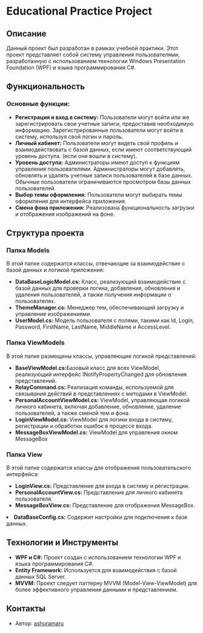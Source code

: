 <body>
    <h1>Educational Practice Project</h1>
    <h2>Описание</h2>
    <p>Данный проект был разработан в рамках учебной практики. Этот проект представляет собой систему управления пользователями, разработанную с использованием технологии Windows Presentation Foundation (WPF) и языка программирования C#.</p>
    <h2>Функциональность</h2>
    <h3>Основные функции:</h3>
    <ul>
        <li><b>Регистрация и вход в систему:</b> Пользователи могут войти или же зарегистрировать свои учетные записи, предоставив необходимую информацию. Зарегистрированные пользователи могут войти в систему, используя свой логин и пароль.</li>
        <li><strong>Личный кабинет:</strong> Пользователи могут видеть свой профиль и взаимодействовать с базой данных, если имеют соответствующий уровень доступа. (если они вошли в систему).</li>
        <li><strong>Уровень доступа:</strong> Администраторы имеют доступ к функциям управления пользователями. Администраторы могут добавлять, обновлять и удалять учетные записи пользователей в базе данных. Обычные пользователи ограничиваются просмотром базы данных пользователей.</li>
        <li><strong>Выбор темы оформления:</strong> Пользователи могут выбирать темы оформления для интерфейса приложения.</li>
        <li><strong>Смена фона приложения:</strong> Реализована функциональность загрузки и отображения изображений на фоне.</li>
    </ul> 
  <h2>Структура проекта</h2>
  <h3>Папка Models</h3>
   <p>В этой папке содержатся классы, отвечающие за взаимодействие с базой данных и логикой приложения:</p>
   <ul>
        <li><strong>DataBaseLogicModel.cs:</strong> Класс, реализующий взаимодействие с базой данных для проверки логина, добавления, обновления и удаления пользователей, а также получения информации о пользователях.</li>
        <li><strong>ThemeManager.cs:</strong> Менеджер тем, обеспечивающий загрузку и управление изображениями.</li>
        <li><strong>UserModel.cs:</strong> Модель пользователя с полями, такими как Id, Login, Password, FirstName, LastName, MiddleName и AccessLevel.</li>
    </ul> 
      <h3>Папка ViewModels</h3>
       <p>В этой папке размещены классы, управляющие логикой представлений:</p>
   <ul>
        <li><strong>BaseViewModel.cs:</strong>Базовый класс для всех ViewModel, реализующий интерфейс INotifyPropertyChanged для обновления представлений.</li>
        <li><strong>RelayCommand.cs:</strong> Реализация команды, используемой для связывания действий в представлениях с методами в ViewModel.</li>
        <li><strong>PersonalAccountViewModel.cs:</strong> ViewModel, управляющая логикой личного кабинета, включая добавление, обновление, удаление пользователей, а также сменой тем и фона.</li>
        <li><strong>LoginViewModel.cs: </strong>ViewModel для логики входа в систему, регистрации и обработки ошибок в процессе входа.</li>
        <li><strong>MessageBoxViewModel.cs:</strong> ViewModel для управления окном MessageBox</li>
    </ul> 
    <h3>Папка View</h3>
       <p>В этой папке содержатся классы для отображения пользовательского интерфейса:</p>
   <ul>
        <li><strong>LoginView.cs:</strong> Представление для входа в систему и регистрации.</li>
        <li><strong>PersonalAccountView.cs:</strong> Представление для личного кабинета пользователя.</li>
        <li><strong>MessageBoxView.cs:</strong> Представление для отображения MessageBox.</li>
    </ul> 
    <li><strong>DataBaseConfig.cs:</strong> Содержит настройки для подключения к базе данных.</li>
      <h2>Технологии и Инструменты</h2>
    <ul>
        <li><strong>WPF и C#:</strong> Проект создан с использованием технологии WPF и языка программирования C#.</li>
        <li><strong>Entity Framework:</strong> Используется для взаимодействия с базой данных SQL Server.</li>
        <li><strong>MVVM:</strong> Проект следует паттерну MVVM (Model-View-ViewModel) для более эффективного управления данными и представлением.</li>
    </ul>
    <h2>Контакты</h2>
    <ul>
        <li>Автор: <a href="https://github.com/Ashurumaru/">ashuramaru</a></li>
    </ul>
</body>
